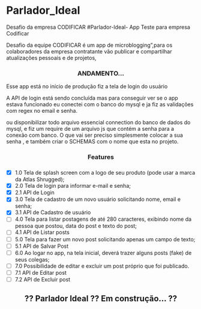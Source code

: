 # Parlador_Ideal
Desafio da empresa CODIFICAR
 #Parlador-Ideal-
App Teste para empresa Codificar
                                    
Desafio da equipe CODIFICAR é um app de microblogging”,para os colaboradores da empresa contratante vão publicar e compartilhar atualizações pessoais e de projetos,
                                             <h3 align="center">ANDAMENTO...</h3>
<p>Esse app está no início de produção fiz a tela de login do usuário </p>
<p>A API de login está sendo concluída mas para conseguir ver se o app estava funcionado eu conectei com o banco do mysql e ja fiz as validações com regex no email e senha.</p>
<p>ou disponibilizar todo arquivo essencial connection do banco de dados do mysql, e fiz um require de um arquivo js que contém a senha para a conexão com banco.
O que vai ser preciso simplesmente colocar a sua senha , e também criar o SCHEMAS com o nome que esta no projeto.
</p>
<h3 align='center'>Features</h3>

### 
- [x] 1.0 Tela de splash screen com a logo de seu produto (pode usar a marca da Atlas Shrugged);
- [x] 2.0 Tela de login para informar e-mail e senha;
- [x] 2.1 API de Login
- [x] 3.0 Tela de cadastro de um novo usuário solicitando nome, email e senha;
- [x] 3.1 API de Cadastro de usuário
- [ ] 4.0 Tela para listar postagens de até 280 caracteres, exibindo nome da pessoa que postou, data do post e texto do post;
- [ ] 4.1 API de Listar posts
- [ ] 5.0 Tela para fazer um novo post solicitando apenas um campo de texto;
- [ ] 5.1 API de Salvar Post 
- [ ] 6.0 Ao logar no app, na tela inicial, deverá trazer alguns posts (fake) de seus colegas;
- [ ] 7.0 Possibilidade de editar e excluir um post próprio que foi publicado.
- [ ] 7.1 API de Editar post 
- [ ] 7.2 API de Excluir post 
<h2 align="center"> 
	??  Parlador Ideal ?? Em construção...  ??
</h2>
